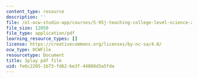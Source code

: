 ```yaml
---
content_type: resource
description: ''
file: /ol-ocw-studio-app/courses/5-95j-teaching-college-level-science-and-engineering-fall-2015/fe6c22051b73fd62be3f44880d3a5fda_I1IeF7D7kkY.pdf
file_size: 12050
file_type: application/pdf
learning_resource_types: []
license: https://creativecommons.org/licenses/by-nc-sa/4.0/
ocw_type: OCWFile
resourcetype: Document
title: 3play pdf file
uid: fe6c2205-1b73-fd62-be3f-44880d3a5fda
---
```

